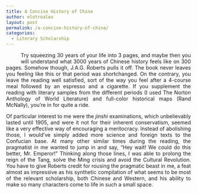 ```yaml
---
title: A Concise History of China
author: elotroalex
layout: post
permalink: /a-concise-history-of-china/
categories:
  - Literary Scholarship
---
```

<p style="text-align: justify;">
  <img style="margin:10px 20px;" src="http://i1.wp.com/elotroalex.files.wordpress.com/2008/08/083008-0446-concisehist1.jpg?resize=151%2C237" alt="" align="left" data-recalc-dims="1" />Try squeezing 30 years of your life into 3 pages, and maybe then you will understand what 3000 years of Chinese history feels like on 300 pages. Somehow though, J.A.G. Roberts pulls it off. The book never leaves you feeling like this or that period was shortchanged. On the contrary, you leave the reading well satisfied, sort of the way you feel after a 4-course meal followed by an espresso and a cigarette. If you supplement the reading with literary samples from the different periods (I used The Norton Anthology of World Literature) and full-color historical maps (Rand McNally), you&#8217;re in for quite a ride.
</p>

<p style="text-align: justify;">
  Of particular interest to me were the <em>jinshi</em> examinations, which unbelievably lasted until 1905, and were it not for their inherent conservatism, seemed like a very effective way of encouraging a meritocracy. Instead of abolishing those, I would&#8217;ve simply added more science and foreign texts to the Confucian base. At many other similar times during the reading, the pragmatist in me wanted to jump in and say, &#8220;Hey wait! We could do this better, Mr. Emperor!&#8221; Thinking along those lines, I was able to prolong the reign of the Tang, solve the Ming crisis and avoid the Cultural Revolution. You have to give Roberts credit for rousing the pragmatic beast in me, a feat almost as impressive as his synthetic compilation of what seems to be most of the relevant scholarship, both Chinese and Western, and his ability to make so many characters come to life in such a small space.
</p>